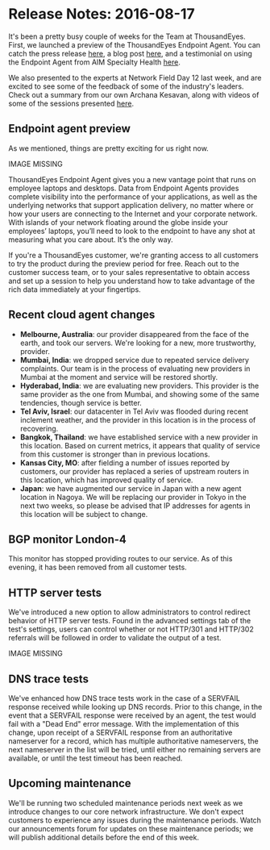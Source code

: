 # Release Notes: 2016-08-17

It's been a pretty busy couple of weeks for the Team at ThousandEyes. First, we launched a preview of the ThousandEyes Endpoint Agent. You can catch the press release [here](https://www.thousandeyes.com/press-releases/network-visibility-with-endpoint-agent), a blog post [here](https://blog.thousandeyes.com/introducing-endpoint-agent-extending-visibility-end-user/), and a testimonial on using the Endpoint Agent from AIM Specialty Health [here](https://blog.thousandeyes.com/monitoring-end-user-experience-endpoint-agents/).

We also presented to the experts at Network Field Day 12 last week, and are excited to see some of the feedback of some of the industry's leaders. Check out a summary from our own Archana Kesavan, along with videos of some of the sessions presented [here](https://blog.thousandeyes.com/networking-field-day-12/).

## Endpoint agent preview

As we mentioned, things are pretty exciting for us right now.

IMAGE MISSING

ThousandEyes Endpoint Agent gives you a new vantage point that runs on employee laptops and desktops. Data from Endpoint Agents provides complete visibility into the performance of your applications, as well as the underlying networks that support application delivery, no matter where or how your users are connecting to the Internet and your corporate network. With islands of your network floating around the globe inside your employees’ laptops, you’ll need to look to the endpoint to have any shot at measuring what you care about. It’s the only way.

If you're a ThousandEyes customer, we're granting access to all customers to try the product during the preview period for free. Reach out to the customer success team, or to your sales representative to obtain access and set up a session to help you understand how to take advantage of the rich data immediately at your fingertips.

## Recent cloud agent changes

* **Melbourne, Australia**: our provider disappeared from the face of the earth, and took our servers. We're looking for a new, more trustworthy, provider.
* **Mumbai, India**: we dropped service due to repeated service delivery complaints. Our team is in the process of evaluating new providers in Mumbai at the moment and service will be restored shortly.
* **Hyderabad, India**: we are evaluating new providers. This provider is the same provider as the one from Mumbai, and showing some of the same tendencies, though service is better.
* **Tel Aviv, Israel**: our datacenter in Tel Aviv was flooded during recent inclement weather, and the provider in this location is in the process of recovering.  
* **Bangkok, Thailand**: we have established service with a new provider in this location. Based on current metrics, it appears that quality of service from this customer is stronger than in previous locations.
* **Kansas City, MO**: after fielding a number of issues reported by customers, our provider has replaced a series of upstream routers in this location, which has improved quality of service.
* **Japan**: we have augmented our service in Japan with a new agent location in Nagoya. We will be replacing our provider in Tokyo in the next two weeks, so please be advised that IP addresses for agents in this location will be subject to change.

##  BGP monitor London-4

This monitor has stopped providing routes to our service. As of this evening, it has been removed from all customer tests.

## HTTP server tests

We've introduced a new option to allow administrators to control redirect behavior of HTTP server tests. Found in the advanced settings tab of the test's settings, users can control whether or not HTTP/301 and HTTP/302 referrals will be followed in order to validate the output of a test.

IMAGE MISSING

## DNS trace tests

We've enhanced how DNS trace tests work in the case of a SERVFAIL response received while looking up DNS records. Prior to this change, in the event that a SERVFAIL response were received by an agent, the test would fail with a "Dead End" error message. With the implementation of this change, upon receipt of a SERVFAIL response from an authoritative nameserver for a record, which has multiple authoritative nameservers, the next nameserver in the list will be tried, until either no remaining servers are available, or until the test timeout has been reached.

## Upcoming maintenance

We'll be running two scheduled maintenance periods next week as we introduce changes to our core network infrastructure. We don't expect customers to experience any issues during the maintenance periods. Watch our announcements forum for updates on these maintenance periods; we will publish additional details before the end of this week.


